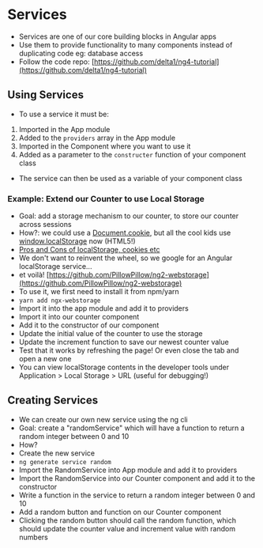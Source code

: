 # Services 

- Services are one of our core building blocks in Angular apps 
- Use them to provide functionality to many components instead of duplicating code eg: database access 
- Follow the code repo: [https://github.com/delta1/ng4-tutorial](https://github.com/delta1/ng4-tutorial)

## Using Services
- To use a service it must be: 
1. Imported in the App module
2. Added to the ```providers``` array in the App module
3. Imported in the Component where you want to use it
4. Added as a parameter to the ```constructer``` function of your component class

- The service can then be used as a variable of your component class

### Example: Extend our Counter to use Local Storage 
- Goal: add a storage mechanism to our counter, to store our counter across sessions
- How?: we could use a [Document.cookie](https://developer.mozilla.org/en-US/docs/Web/API/Document/cookie), but all the cool kids use [window.localStorage](https://developer.mozilla.org/en/docs/Web/API/Window/localStorage) now (HTML5!)
- [Pros and Cons of localStorage, cookies etc](https://stackoverflow.com/a/44358718)
- We don't want to reinvent the wheel, so we google for an Angular localStorage service...
- et voilà! [https://github.com/PillowPillow/ng2-webstorage](https://github.com/PillowPillow/ng2-webstorage)
- To use it, we first need to install it from npm/yarn 
- ```yarn add ngx-webstorage```
- Import it into the app module and add it to providers
- Import it into our counter component
- Add it to the constructor of our component 
- Update the initial value of the counter to use the storage 
- Update the increment function to save our newest counter value
- Test that it works by refreshing the page! Or even close the tab and open a new one
- You can view localStorage contents in the developer tools under Application > Local Storage > URL (useful for debugging!)


## Creating Services 
- We can create our own new service using the ng cli 
- Goal: create a "randomService" which will have a function to return a random integer between 0 and 10 
- How?
- Create the new service
- ```ng generate service random```
- Import the RandomService into App module and add it to providers
- Import the RandomService into our Counter component and add it to the constructor 
- Write a function in the service to return a random integer between 0 and 10 
- Add a random button and function on our Counter component 
- Clicking the random button should call the random function, which should update the counter value and increment value with random numbers 





